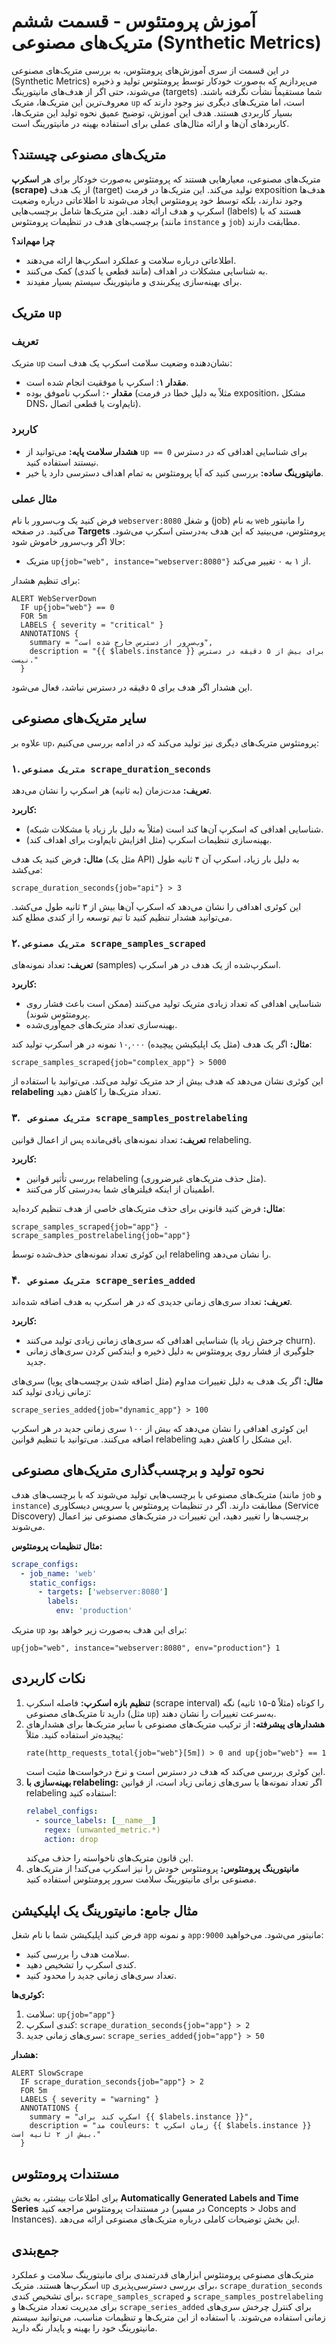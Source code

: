 # آموزش پرومتئوس - قسمت ششم متریک‌های مصنوعی (Synthetic Metrics)

در این قسمت از سری آموزش‌های پرومتئوس، به بررسی متریک‌های مصنوعی (Synthetic Metrics) می‌پردازیم که به‌صورت خودکار توسط پرومتئوس تولید و ذخیره می‌شوند، حتی اگر از هدف‌های مانیتورینگ (targets) شما مستقیماً نشأت نگرفته باشند. معروف‌ترین این متریک‌ها، متریک `up` است، اما متریک‌های دیگری نیز وجود دارند که بسیار کاربردی هستند. هدف این آموزش، توضیح عمیق نحوه تولید این متریک‌ها، کاربردهای آن‌ها و ارائه مثال‌های عملی برای استفاده بهینه در مانیتورینگ است.

## متریک‌های مصنوعی چیستند؟

متریک‌های مصنوعی، معیارهایی هستند که پرومتئوس به‌صورت خودکار برای هر **اسکرپ (scrape)** از یک هدف (target) تولید می‌کند. این متریک‌ها در فرمت exposition هدف‌ها وجود ندارند، بلکه توسط خود پرومتئوس ایجاد می‌شوند تا اطلاعاتی درباره وضعیت اسکرپ و هدف ارائه دهند. این متریک‌ها شامل برچسب‌هایی (labels) هستند که با برچسب‌های هدف در تنظیمات پرومتئوس (مانند `instance` و `job`) مطابقت دارند.

**چرا مهم‌اند؟**
- اطلاعاتی درباره سلامت و عملکرد اسکرپ‌ها ارائه می‌دهند.
- به شناسایی مشکلات در اهداف (مانند قطعی یا کندی) کمک می‌کنند.
- برای بهینه‌سازی پیکربندی و مانیتورینگ سیستم بسیار مفیدند.

## متریک `up`

### تعریف
متریک `up` نشان‌دهنده وضعیت سلامت اسکرپ یک هدف است:
- **مقدار ۱**: اسکرپ با موفقیت انجام شده است.
- **مقدار ۰**: اسکرپ ناموفق بوده (مثلاً به دلیل خطا در فرمت exposition، مشکل DNS، تایم‌اوت یا قطعی اتصال).

### کاربرد
- **هشدار سلامت پایه:** می‌توانید از `up == 0` برای شناسایی اهدافی که در دسترس نیستند استفاده کنید.
- **مانیتورینگ ساده:** بررسی کنید که آیا پرومتئوس به تمام اهداف دسترسی دارد یا خیر.

### مثال عملی
فرض کنید یک وب‌سرور با نام `webserver:8080` و شغل (job) به نام `web` را مانیتور می‌کنید. در صفحه **Targets** پرومتئوس، می‌بینید که این هدف به‌درستی اسکرپ می‌شود. حالا اگر وب‌سرور خاموش شود:
- متریک `up{job="web", instance="webserver:8080"}` از ۱ به ۰ تغییر می‌کند.

برای تنظیم هشدار:
```promql
ALERT WebServerDown
  IF up{job="web"} == 0
  FOR 5m
  LABELS { severity = "critical" }
  ANNOTATIONS {
    summary = "وب‌سرور از دسترس خارج شده است",
    description = "{{ $labels.instance }} برای بیش از ۵ دقیقه در دسترس نیست."
  }
```

این هشدار اگر هدف برای ۵ دقیقه در دسترس نباشد، فعال می‌شود.

## سایر متریک‌های مصنوعی

علاوه بر `up`، پرومتئوس متریک‌های دیگری نیز تولید می‌کند که در ادامه بررسی می‌کنیم:

### ۱. `متریک مصنوعی scrape_duration_seconds`
**تعریف:** مدت‌زمان (به ثانیه) هر اسکرپ را نشان می‌دهد.

**کاربرد:**
- شناسایی اهدافی که اسکرپ آن‌ها کند است (مثلاً به دلیل بار زیاد یا مشکلات شبکه).
- بهینه‌سازی تنظیمات اسکرپ (مثل افزایش تایم‌اوت برای اهداف کند).

**مثال:**
فرض کنید یک هدف (مثل یک API) به دلیل بار زیاد، اسکرپ آن ۴ ثانیه طول می‌کشد:
```promql
scrape_duration_seconds{job="api"} > 3
```
این کوئری اهدافی را نشان می‌دهد که اسکرپ آن‌ها بیش از ۳ ثانیه طول می‌کشد. می‌توانید هشدار تنظیم کنید تا تیم توسعه را از کندی مطلع کند.

### ۲. `متریک مصنوعی scrape_samples_scraped`
**تعریف:** تعداد نمونه‌های (samples) اسکرپ‌شده از یک هدف در هر اسکرپ.

**کاربرد:**
- شناسایی اهدافی که تعداد زیادی متریک تولید می‌کنند (ممکن است باعث فشار روی پرومتئوس شوند).
- بهینه‌سازی تعداد متریک‌های جمع‌آوری‌شده.

**مثال:**
اگر یک هدف (مثل یک اپلیکیشن پیچیده) ۱۰,۰۰۰ نمونه در هر اسکرپ تولید کند:
```promql
scrape_samples_scraped{job="complex_app"} > 5000
```
این کوئری نشان می‌دهد که هدف بیش از حد متریک تولید می‌کند. می‌توانید با استفاده از **relabeling** تعداد متریک‌ها را کاهش دهید.

### ۳. ` متریک مصنوعی scrape_samples_postrelabeling`
**تعریف:** تعداد نمونه‌های باقی‌مانده پس از اعمال قوانین relabeling.

**کاربرد:**
- بررسی تأثیر قوانین relabeling (مثل حذف متریک‌های غیرضروری).
- اطمینان از اینکه فیلترهای شما به‌درستی کار می‌کنند.

**مثال:**
فرض کنید قانونی برای حذف متریک‌های خاصی از هدف تنظیم کرده‌اید:
```promql
scrape_samples_scraped{job="app"} - scrape_samples_postrelabeling{job="app"}
```
این کوئری تعداد نمونه‌های حذف‌شده توسط relabeling را نشان می‌دهد.

### ۴. ` متریک مصنوعی scrape_series_added`
**تعریف:** تعداد سری‌های زمانی جدیدی که در هر اسکرپ به هدف اضافه شده‌اند.

**کاربرد:**
- شناسایی اهدافی که سری‌های زمانی زیادی تولید می‌کنند (چرخش زیاد یا churn).
- جلوگیری از فشار روی پرومتئوس به دلیل ذخیره و ایندکس کردن سری‌های زمانی جدید.

**مثال:**
اگر یک هدف به دلیل تغییرات مداوم (مثل اضافه شدن برچسب‌های پویا) سری‌های زمانی زیادی تولید کند:
```promql
scrape_series_added{job="dynamic_app"} > 100
```
این کوئری اهدافی را نشان می‌دهد که بیش از ۱۰۰ سری زمانی جدید در هر اسکرپ اضافه می‌کنند. می‌توانید با تنظیم قوانین relabeling این مشکل را کاهش دهید.

## نحوه تولید و برچسب‌گذاری متریک‌های مصنوعی

متریک‌های مصنوعی با برچسب‌هایی تولید می‌شوند که با برچسب‌های هدف (مانند `job` و `instance`) مطابقت دارند. اگر در تنظیمات پرومتئوس یا سرویس دیسکاوری (Service Discovery) برچسب‌ها را تغییر دهید، این تغییرات در متریک‌های مصنوعی نیز اعمال می‌شوند.

**مثال تنظیمات پرومتئوس:**
```yaml
scrape_configs:
  - job_name: 'web'
    static_configs:
      - targets: ['webserver:8080']
        labels:
          env: 'production'
```
متریک `up` برای این هدف به‌صورت زیر خواهد بود:
```
up{job="web", instance="webserver:8080", env="production"} 1
```

## نکات کاربردی

1. **تنظیم بازه اسکرپ:** فاصله اسکرپ (scrape interval) را کوتاه (مثلاً ۵-۱۵ ثانیه) نگه دارید تا متریک‌های مصنوعی (مثل `up`) به‌سرعت تغییرات را نشان دهند.
2. **هشدارهای پیشرفته:** از ترکیب متریک‌های مصنوعی با سایر متریک‌ها برای هشدارهای پیچیده‌تر استفاده کنید. مثلاً:
   ```promql
   rate(http_requests_total{job="web"}[5m]) > 0 and up{job="web"} == 1
   ```
   این کوئری بررسی می‌کند که هدف در دسترس است و نرخ درخواست‌ها مثبت است.
3. **بهینه‌سازی با relabeling:** اگر تعداد نمونه‌ها یا سری‌های زمانی زیاد است، از قوانین relabeling استفاده کنید:
   ```yaml
   relabel_configs:
     - source_labels: [__name__]
       regex: (unwanted_metric.*)
       action: drop
   ```
   این قانون متریک‌های ناخواسته را حذف می‌کند.
4. **مانیتورینگ پرومتئوس:** پرومتئوس خودش را نیز اسکرپ می‌کند! از متریک‌های مصنوعی برای مانیتورینگ سلامت سرور پرومتئوس استفاده کنید.

## مثال جامع: مانیتورینگ یک اپلیکیشن
فرض کنید اپلیکیشن شما با نام شغل `app` و نمونه `app:9000` مانیتور می‌شود. می‌خواهید:
- سلامت هدف را بررسی کنید.
- کندی اسکرپ را تشخیص دهید.
- تعداد سری‌های زمانی جدید را محدود کنید.

**کوئری‌ها:**
1. سلامت: `up{job="app"}`
2. کندی اسکرپ: `scrape_duration_seconds{job="app"} > 2`
3. سری‌های زمانی جدید: `scrape_series_added{job="app"} > 50`

**هشدار:**
```promql
ALERT SlowScrape
  IF scrape_duration_seconds{job="app"} > 2
  FOR 5m
  LABELS { severity = "warning" }
  ANNOTATIONS {
    summary = "اسکرپ کند برای {{ $labels.instance }}",
    description = "مد couleurs: t زمان اسکرپ {{ $labels.instance }} بیش از ۲ ثانیه است."
  }
```

## مستندات پرومتئوس
برای اطلاعات بیشتر، به بخش **Automatically Generated Labels and Time Series** در مستندات پرومتئوس مراجعه کنید (در مسیر Concepts > Jobs and Instances). این بخش توضیحات کاملی درباره متریک‌های مصنوعی ارائه می‌دهد.

## جمع‌بندی
متریک‌های مصنوعی پرومتئوس ابزارهای قدرتمندی برای مانیتورینگ سلامت و عملکرد اسکرپ‌ها هستند. متریک `up` برای بررسی دسترسی‌پذیری، `scrape_duration_seconds` برای تشخیص کندی، `scrape_samples_scraped` و `scrape_samples_postrelabeling` برای مدیریت تعداد متریک‌ها و `scrape_series_added` برای کنترل چرخش سری‌های زمانی استفاده می‌شوند. با استفاده از این متریک‌ها و تنظیمات مناسب، می‌توانید سیستم مانیتورینگ خود را بهینه و پایدار نگه دارید.
